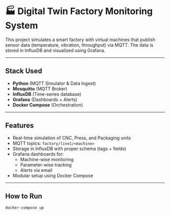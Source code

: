 # 🏭 Digital Twin Factory Monitoring System

This project simulates a smart factory with virtual machines that publish sensor data (temperature, vibration, throughput) via MQTT. The data is stored in InfluxDB and visualized using Grafana.

---

##  Stack Used

- **Python** (MQTT Simulator & Data Ingest)
- **Mosquitto** (MQTT Broker)
- **InfluxDB** (Time-series database)
- **Grafana** (Dashboards + Alerts)
- **Docker Compose** (Orchestration)

---

##  Features

- Real-time simulation of CNC, Press, and Packaging units
- MQTT topics: `factory/line1/<machine>`
- Storage in InfluxDB with proper schema (tags + fields)
- Grafana dashboards for:
  - Machine-wise monitoring
  - Parameter-wise tracking
  - Alerts via email
- Modular setup using Docker Compose

---

##  How to Run

```bash
docker-compose up
